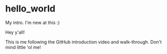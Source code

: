 # hello_world
My intro. I'm new at this :)

Hey y'all!

This is me following the GitHub introduction video and walk-through. 
Don't mind little 'ol me!
